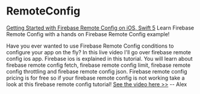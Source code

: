 # RemoteConfig

[Getting Started with Firebase Remote Config on iOS, Swift 5](https://www.youtube.com/watch?v=2twyU9biLSo&list=PL_csAAO9PQ8aZ2kmFmyfTNfiRBZZTMpt1&index=7)
Learn Firebase Remote Config with a hands on Firebase Remote Config example!

Have you ever wanted to use Firebase Remote Config conditions to configure your app on the fly? In this live video I'll go over firebase remote config ios app. Firebase ios is explained in this tutorial. You will learn about firebase remote config fetch, firebase remote config limit, firebase remote config throttling and firebase remote config json. 
Firebase remote config pricing is for free so if your firebase remote config is not working take a look at this firebase remote config tutorial! 
[See the video here >>](https://www.youtube.com/watch?v=2twyU9biLSo&list=PL_csAAO9PQ8aZ2kmFmyfTNfiRBZZTMpt1&index=7)
-- Alex
